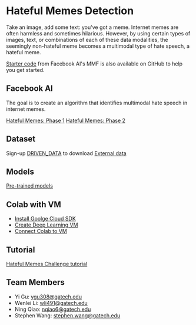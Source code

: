 # Hateful Memes Detection

Take an image, add some text: you've got a meme. Internet memes are often harmless and sometimes hilarious. However, by using certain types of images, text, or combinations of each of these data modalities, the seemingly non-hateful meme becomes a multimodal type of hate speech, a hateful meme.

[Starter code](https://github.com/facebookresearch/mmf/tree/master/projects/hateful_memes) from Facebook AI's MMF is also available on GitHub to help you get started.


## Facebook AI
The goal is to create an algorithm that identifies multimodal hate speech in internet memes.

[Hateful Memes: Phase 1](https://www.drivendata.org/competitions/64/hateful-memes/page/205/)
[Hateful Memes: Phase 2](https://www.drivendata.org/competitions/70/hateful-memes-phase-2/)


## Dataset
Sign-up [DRIVEN_DATA](https://www.drivendata.org/) to download [External data](https://www.drivendata.org/competitions/64/hateful-memes/data/)


## Models
[Pre-trained models](https://github.com/facebookresearch/mmf/tree/master/projects/hateful_memes#reproducing-baselines)


## Colab with VM
* [Install Goolge Cloud SDK](https://cloud.google.com/sdk/docs/quickstart)
* [Create Deep Learning VM](https://www.youtube.com/watch?v=kyNbYCHFCSw&list=PLIivdWyY5sqJxnwJhe3etaK7utrBiPBQ2&index=31)
* [Connect Colab to VM](https://medium.com/@yufengg/how-to-upgrade-colab-with-more-compute-64d53a9b05dc)


## Tutorial
[Hateful Memes Challenge tutorial](https://mmf.sh/docs/challenges/hateful_memes_challenge/#predicting-for-phase-1)


## Team Members
* Yi Gu: ygu308@gatech.edu
* Wenlei Li: wli491@gatech.edu
* Ning Qiao: nqiao6@gatech.edu
* Stephen Wang: stephen.wang@gatech.edu

